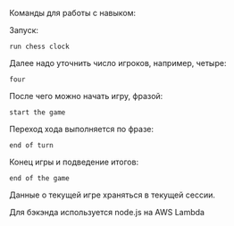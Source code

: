 Команды для работы с навыком:

Запуск:
```
run chess clock
```
Далее надо уточнить число игроков, например, четыре:
```
four
```
После чего можно начать игру, фразой:
```
start the game
```
Переход хода выполняется по фразе:
```
end of turn
```
Конец игры и подведение итогов:
```
end of the game
```

Данные о текущей игре храняться в текущей сессии.

Для бэкэнда используется node.js на AWS Lambda
